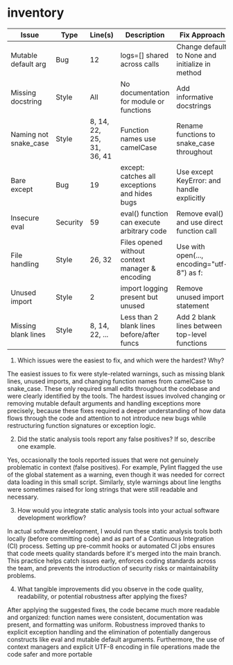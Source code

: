 # inventory
| Issue               | Type    | Line(s)        | Description                                            | Fix Approach                                      |
|---------------------|---------|----------------|--------------------------------------------------------|---------------------------------------------------|
| Mutable default arg | Bug     | 12             | logs=[] shared across calls                            | Change default to None and initialize in method    |
| Missing docstring   | Style   | All            | No documentation for module or functions               | Add informative docstrings                         |
| Naming not snake_case | Style | 8, 14, 22, 25, 31, 36, 41 | Function names use camelCase          | Rename functions to snake_case throughout          |
| Bare except         | Bug     | 19             | except: catches all exceptions and hides bugs          | Use except KeyError: and handle explicitly         |
| Insecure eval       | Security| 59             | eval() function can execute arbitrary code             | Remove eval() and use direct function call         |
| File handling       | Style   | 26, 32         | Files opened without context manager & encoding        | Use with open(..., encoding="utf-8") as f:         |
| Unused import       | Style   | 2              | import logging present but unused                      | Remove unused import statement                     |
| Missing blank lines | Style   | 8, 14, 22, ... | Less than 2 blank lines before/after funcs             | Add 2 blank lines between top-level functions      |
    


1. Which issues were the easiest to fix, and which were the hardest? Why?

The easiest issues to fix were style-related warnings, such as missing blank lines, unused imports, and changing function names from camelCase to snake_case. These only required small edits throughout the codebase and were clearly identified by the tools. The hardest issues involved changing or removing mutable default arguments and handling exceptions more precisely, because these fixes required a deeper understanding of how data flows through the code and attention to not introduce new bugs while restructuring function signatures or exception logic.

2. Did the static analysis tools report any false positives? If so, describe one example.

Yes, occasionally the tools reported issues that were not genuinely problematic in context (false positives). For example, Pylint flagged the use of the global statement as a warning, even though it was needed for correct data loading in this small script. Similarly, style warnings about line lengths were sometimes raised for long strings that were still readable and necessary.

3. How would you integrate static analysis tools into your actual software development workflow?

In actual software development, I would run these static analysis tools both locally (before committing code) and as part of a Continuous Integration (CI) process. Setting up pre-commit hooks or automated CI jobs ensures that code meets quality standards before it's merged into the main branch. This practice helps catch issues early, enforces coding standards across the team, and prevents the introduction of security risks or maintainability problems.

4. What tangible improvements did you observe in the code quality, readability, or potential robustness after applying the fixes?

After applying the suggested fixes, the code became much more readable and organized: function names were consistent, documentation was present, and formatting was uniform. Robustness improved thanks to explicit exception handling and the elimination of potentially dangerous constructs like eval and mutable default arguments. Furthermore, the use of context managers and explicit UTF-8 encoding in file operations made the code safer and more portable